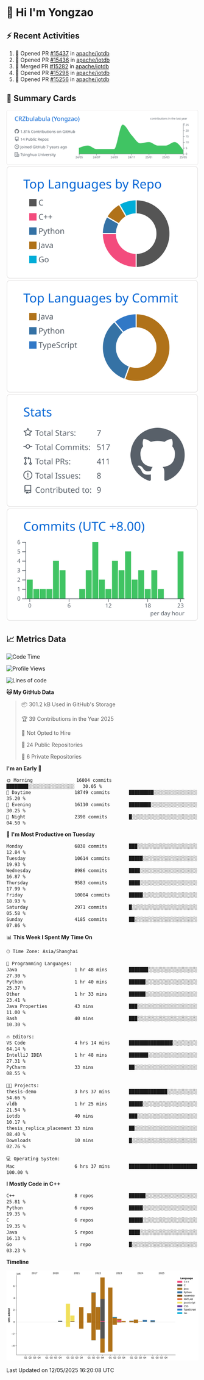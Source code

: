 # 👋 Hi I'm Yongzao

## ⚡ Recent Activities
<!--START_SECTION:activity-->
1. 💪 Opened PR [#15437](https://github.com/apache/iotdb/pull/15437) in [apache/iotdb](https://github.com/apache/iotdb)
2. 💪 Opened PR [#15436](https://github.com/apache/iotdb/pull/15436) in [apache/iotdb](https://github.com/apache/iotdb)
3. 🎉 Merged PR [#15282](https://github.com/apache/iotdb/pull/15282) in [apache/iotdb](https://github.com/apache/iotdb)
4. 💪 Opened PR [#15298](https://github.com/apache/iotdb/pull/15298) in [apache/iotdb](https://github.com/apache/iotdb)
5. 💪 Opened PR [#15256](https://github.com/apache/iotdb/pull/15256) in [apache/iotdb](https://github.com/apache/iotdb)
<!--END_SECTION:activity-->

## 🎑 Summary Cards

[![](https://raw.githubusercontent.com/CRZbulabula/CRZbulabula/main/profile-summary-card-output/github/0-profile-details.svg)](https://github.com/vn7n24fzkq/github-profile-summary-cards)
[![](https://raw.githubusercontent.com/CRZbulabula/CRZbulabula/main/profile-summary-card-output/github/1-repos-per-language.svg)](https://github.com/vn7n24fzkq/github-profile-summary-cards) [![](https://raw.githubusercontent.com/CRZbulabula/CRZbulabula/main/profile-summary-card-output/github/2-most-commit-language.svg)](https://github.com/vn7n24fzkq/github-profile-summary-cards)
[![](https://raw.githubusercontent.com/CRZbulabula/CRZbulabula/main/profile-summary-card-output/github/3-stats.svg)](https://github.com/vn7n24fzkq/github-profile-summary-cards) [![](https://raw.githubusercontent.com/CRZbulabula/CRZbulabula/main/profile-summary-card-output/github/4-productive-time.svg)](https://github.com/vn7n24fzkq/github-profile-summary-cards)

## 📈 Metrics Data

<!--START_SECTION:waka-->
![Code Time](http://img.shields.io/badge/Code%20Time-860%20hrs%201%20min-blue)

![Profile Views](http://img.shields.io/badge/Profile%20Views-0-blue)

![Lines of code](https://img.shields.io/badge/From%20Hello%20World%20I%27ve%20Written-31.1%20million%20lines%20of%20code-blue)

**🐱 My GitHub Data** 

> 📦 301.2 kB Used in GitHub's Storage 
 > 
> 🏆 39 Contributions in the Year 2025
 > 
> 🚫 Not Opted to Hire
 > 
> 📜 24 Public Repositories 
 > 
> 🔑 6 Private Repositories 
 > 
**I'm an Early 🐤** 

```text
🌞 Morning                16004 commits       ████████░░░░░░░░░░░░░░░░░   30.05 % 
🌆 Daytime                18749 commits       █████████░░░░░░░░░░░░░░░░   35.20 % 
🌃 Evening                16110 commits       ████████░░░░░░░░░░░░░░░░░   30.25 % 
🌙 Night                  2398 commits        █░░░░░░░░░░░░░░░░░░░░░░░░   04.50 % 
```
📅 **I'm Most Productive on Tuesday** 

```text
Monday                   6838 commits        ███░░░░░░░░░░░░░░░░░░░░░░   12.84 % 
Tuesday                  10614 commits       █████░░░░░░░░░░░░░░░░░░░░   19.93 % 
Wednesday                8986 commits        ████░░░░░░░░░░░░░░░░░░░░░   16.87 % 
Thursday                 9583 commits        ████░░░░░░░░░░░░░░░░░░░░░   17.99 % 
Friday                   10084 commits       █████░░░░░░░░░░░░░░░░░░░░   18.93 % 
Saturday                 2971 commits        █░░░░░░░░░░░░░░░░░░░░░░░░   05.58 % 
Sunday                   4185 commits        ██░░░░░░░░░░░░░░░░░░░░░░░   07.86 % 
```


📊 **This Week I Spent My Time On** 

```text
🕑︎ Time Zone: Asia/Shanghai

💬 Programming Languages: 
Java                     1 hr 48 mins        ███████░░░░░░░░░░░░░░░░░░   27.30 % 
Python                   1 hr 40 mins        ██████░░░░░░░░░░░░░░░░░░░   25.37 % 
Other                    1 hr 33 mins        ██████░░░░░░░░░░░░░░░░░░░   23.41 % 
Java Properties          43 mins             ███░░░░░░░░░░░░░░░░░░░░░░   11.00 % 
Bash                     40 mins             ███░░░░░░░░░░░░░░░░░░░░░░   10.30 % 

🔥 Editors: 
VS Code                  4 hrs 14 mins       ████████████████░░░░░░░░░   64.14 % 
IntelliJ IDEA            1 hr 48 mins        ███████░░░░░░░░░░░░░░░░░░   27.31 % 
PyCharm                  33 mins             ██░░░░░░░░░░░░░░░░░░░░░░░   08.55 % 

🐱‍💻 Projects: 
thesis-demo              3 hrs 37 mins       ██████████████░░░░░░░░░░░   54.66 % 
vldb                     1 hr 25 mins        █████░░░░░░░░░░░░░░░░░░░░   21.54 % 
iotdb                    40 mins             ███░░░░░░░░░░░░░░░░░░░░░░   10.17 % 
thesis_replica_placement 33 mins             ██░░░░░░░░░░░░░░░░░░░░░░░   08.40 % 
Downloads                10 mins             █░░░░░░░░░░░░░░░░░░░░░░░░   02.76 % 

💻 Operating System: 
Mac                      6 hrs 37 mins       █████████████████████████   100.00 % 
```

**I Mostly Code in C++** 

```text
C++                      8 repos             ██████░░░░░░░░░░░░░░░░░░░   25.81 % 
Python                   6 repos             █████░░░░░░░░░░░░░░░░░░░░   19.35 % 
C                        6 repos             █████░░░░░░░░░░░░░░░░░░░░   19.35 % 
Java                     5 repos             ████░░░░░░░░░░░░░░░░░░░░░   16.13 % 
Go                       1 repo              █░░░░░░░░░░░░░░░░░░░░░░░░   03.23 % 
```



**Timeline**

![Lines of Code chart](https://raw.githubusercontent.com/CRZbulabula/CRZbulabula/main/assets/bar_graph.png)


 Last Updated on 12/05/2025 16:20:08 UTC
<!--END_SECTION:waka-->

